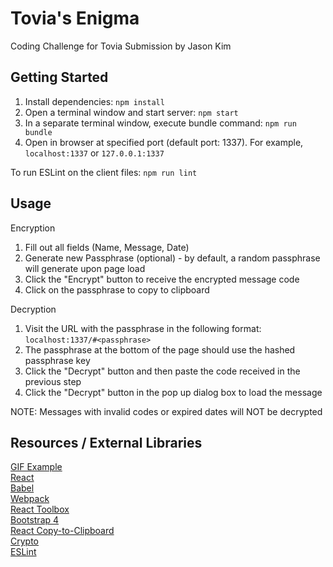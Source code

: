 # Tovia's Enigma

Coding Challenge for Tovia
Submission by Jason Kim

## Getting Started

1. Install dependencies: `npm install`
2. Open a terminal window and start server: `npm start`
3. In a separate terminal window, execute bundle command: `npm run bundle`
4. Open in browser at specified port (default port: 1337). For example, `localhost:1337` or `127.0.0.1:1337`

To run ESLint on the client files: `npm run lint`

## Usage

Encryption
1. Fill out all fields (Name, Message, Date)
2. Generate new Passphrase (optional) - by default, a random passphrase will generate upon page load
3. Click the "Encrypt" button to receive the encrypted message code
4. Click on the passphrase to copy to clipboard

Decryption
1. Visit the URL with the passphrase in the following format: `localhost:1337/#<passphrase>`
2. The passphrase at the bottom of the page should use the hashed passphrase key
3. Click the "Decrypt" button and then paste the code received in the previous step
4. Click the "Decrypt" button in the pop up dialog box to load the message

NOTE: Messages with invalid codes or expired dates will NOT be decrypted

## Resources / External Libraries

[GIF Example](https://media.giphy.com/media/l0Iye9w3CFoz5rP2w/source.gif)  
[React](https://facebook.github.io/react/docs/installation.html)  
[Babel](http://babeljs.io/)  
[Webpack](https://webpack.js.org/)  
[React Toolbox](http://react-toolbox.com)  
[Bootstrap 4](https://getbootstrap.com/)  
[React Copy-to-Clipboard](https://github.com/nkbt/react-copy-to-clipboard)  
[Crypto](https://nodejs.org/api/crypto.html)  
[ESLint](https://eslint.org/)  